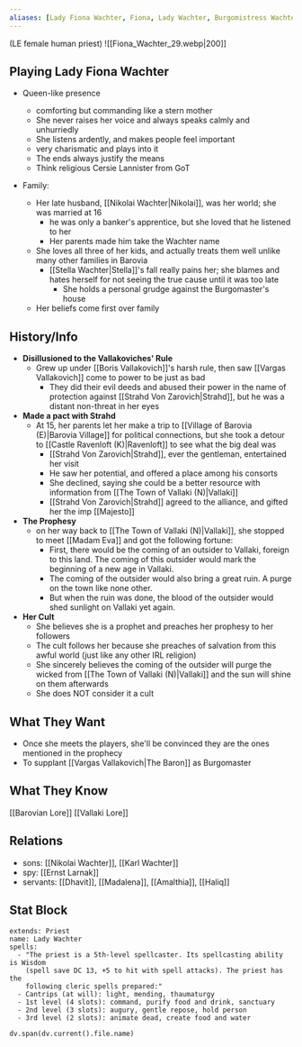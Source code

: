 ```yaml
---
aliases: [Lady Fiona Wachter, Fiona, Lady Wachter, Burgomistress Wachter]
---
```

(LE female human priest)
![[Fiona_Wachter_29.webp|200]]
## Playing Lady Fiona Wachter
- Queen-like presence
	- comforting but commanding like a stern mother
	- She never raises her voice and always speaks calmly and unhurriedly
	- She listens ardently, and makes people feel important
	- very charismatic and plays into it
	- The ends always justify the means
	- Think religious Cersie Lannister from GoT

- Family:
	- Her late husband, [[Nikolai Wachter|Nikolai]], was her world; she was married at 16
		- he was only a banker's apprentice, but she loved that he listened to her
		- Her parents made him take the Wachter name
	- She loves all three of her kids, and actually treats them well unlike many other families in Barovia
		- [[Stella Wachter|Stella]]'s fall really pains her; she blames and hates herself for not seeing the true cause until it was too late
			- She holds a personal grudge against the Burgomaster's house
	- Her beliefs come first over family

## History/Info
- **Disillusioned to the Vallakoviches' Rule**
	- Grew up under [[Boris Vallakovich]]'s harsh rule, then saw [[Vargas Vallakovich]] come to power to be just as bad
		- They did their evil deeds and abused their power in the name of protection against [[Strahd Von Zarovich|Strahd]], but he was a distant non-threat in her eyes
- **Made a pact with Strahd**
	- At 15, her parents let her make a trip to [[Village of Barovia (E)|Barovia Village]] for political connections, but she took a detour to [[Castle Ravenloft (K)|Ravenloft]] to see what the big deal was
		- [[Strahd Von Zarovich|Strahd]], ever the gentleman, entertained her visit
		- He saw her potential, and offered a place among his consorts
		- She declined, saying she could be a better resource with information from [[The Town of Vallaki (N)|Vallaki]]
		- [[Strahd Von Zarovich|Strahd]] agreed to the alliance, and gifted her the imp [[Majesto]]
- **The Prophesy**
	- on her way back to [[The Town of Vallaki (N)|Vallaki]], she stopped to meet [[Madam Eva]] and got the following fortune:
		- First, there would be the coming of an outsider to Vallaki, foreign to this land. The coming of this outsider would mark the beginning of a new age in Vallaki.
		- The coming of the outsider would also bring a great ruin. A purge on the town like none other.
		- But when the ruin was done, the blood of the outsider would shed sunlight on Vallaki yet again.
- **Her Cult**
	- She believes she is a prophet and preaches her prophesy to her followers
	- The cult follows her because she preaches of salvation from this awful world (just like any other IRL religion)
	- She sincerely believes the coming of the outsider will purge the wicked from [[The Town of Vallaki (N)|Vallaki]] and the sun will shine on them afterwards
	- She does NOT consider it a cult
 
## What They Want
- Once she meets the players, she'll be convinced they are the ones mentioned in the prophecy
- To supplant [[Vargas Vallakovich|The Baron]] as Burgomaster

## What They Know
[[Barovian Lore]]
[[Vallaki Lore]]

## Relations
- sons: [[Nikolai Wachter]], [[Karl Wachter]]
- spy: [[Ernst Larnak]]
- servants: [[Dhavit]], [[Madalena]], [[Amalthia]], [[Haliq]]

## Stat Block

```statblock
extends: Priest
name: Lady Wachter
spells:
  - "The priest is a 5th-level spellcaster. Its spellcasting ability is Wisdom
    (spell save DC 13, +5 to hit with spell attacks). The priest has the
    following cleric spells prepared:"
  - Cantrips (at will): light, mending, thaumaturgy
  - 1st level (4 slots): command, purify food and drink, sanctuary
  - 2nd level (3 slots): augury, gentle repose, hold person
  - 3rd level (2 slots): animate dead, create food and water
```

```dataviewjs
dv.span(dv.current().file.name)
```
